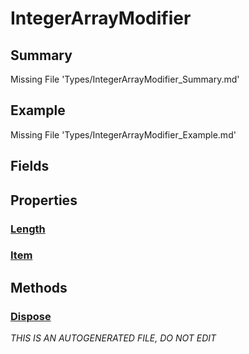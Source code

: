 # IntegerArrayModifier
## Summary
Missing File 'Types/IntegerArrayModifier_Summary.md'
## Example
Missing File 'Types/IntegerArrayModifier_Example.md'
## Fields
## Properties
### [Length](IntegerArrayModifier/P/Length.md)
### [Item](IntegerArrayModifier/P/Item.md)
## Methods
### [Dispose](IntegerArrayModifier/M/Dispose.md)

*THIS IS AN AUTOGENERATED FILE, DO NOT EDIT*
